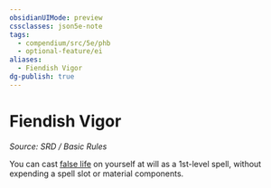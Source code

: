 ```yaml
---
obsidianUIMode: preview
cssclasses: json5e-note
tags:
  - compendium/src/5e/phb
  - optional-feature/ei
aliases:
  - Fiendish Vigor
dg-publish: true
---
```

# Fiendish Vigor
*Source: SRD / Basic Rules* 

You can cast [false life](compendium/spells/false-life.md) on yourself at will as a 1st-level spell, without expending a spell slot or material components.